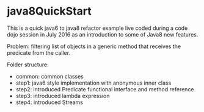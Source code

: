 # java8QuickStart

This is a quick java6 to java8 refactor example live coded during a code dojo session in July 2016 as an introduction to some of Java8 new features.

Problem: filtering list of objects in a generic method that receives the predicate from the caller.

Folder structure:
* common: common classes
* step1: java6 style implementation with anonymous inner class
* step2: introduced Predicate functional interface and method reference
* step3: introduced lambda expression
* step4: introduced Streams
